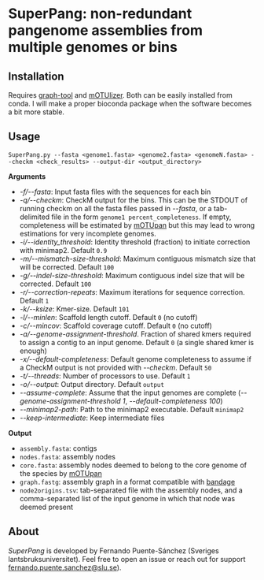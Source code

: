 # SuperPang: non-redundant pangenome assemblies from multiple genomes or bins

## Installation
Requires [graph-tool](https://graph-tool.skewed.de/) and [mOTUlizer](https://github.com/moritzbuck/mOTUlizer). Both can be easily installed from conda. I will make a proper bioconda package when the software becomes a bit more stable.

## Usage
`SuperPang.py --fasta <genome1.fasta> <genome2.fasta> <genomeN.fasta> --checkm <check_results> --output-dir <output_directory>`

**Arguments**

* *-f/--fasta*: Input fasta files with the sequences for each bin
* *-q/--checkm*: CheckM output for the bins. This can be the STDOUT of running checkm on all the fasta files passed in *--fasta*, or a tab-delimited file in the form `genome1 percent_completeness`. If empty, completeness will be estimated by [mOTUpan](https://www.biorxiv.org/content/10.1101/2021.06.25.449606v1) but this may lead to wrong estimations for very incomplete genomes.
* *-i/--identity_threshold*: Identity threshold (fraction) to initiate correction with minimap2. Default `0.9`
* *-m/--mismatch-size-threshold*: Maximum contiguous mismatch size that will be corrected. Default `100`
* *-g/--indel-size-threshold*: Maximum contiguous indel size that will be corrected. Default `100`
* *-r/--correction-repeats*: Maximum iterations for sequence correction. Default `1`
* *-k/--ksize*: Kmer-size. Default `101`
* *-l/--minlen*: Scaffold length cutoff. Default `0` (no cutoff)
* *-c/--mincov*: Scaffold coverage cutoff. Default `0` (no cutoff)
* *-a/--genome-assignment-threshold*. Fraction of shared kmers required to assign a contig to an input genome. Default `0` (a single shared kmer is enough)
* *-x/--default-completeness*: Default genome completeness to assume if a CheckM output is not provided with *--checkm*. Default `50`
* *-t/--threads*: Number of processors to use. Default `1`
* *-o/--output*: Output directory. Default `output`
* *--assume-complete*: Assume that the input genomes are complete (*--genome-assignment-threshold 1*, *--default-completeness 100*)
* *--minimap2-path*: Path to the minimap2 executable. Default `minimap2`
* *--keep-intermediate*: Keep intermediate files

**Output**
* `assembly.fasta`: contigs
* `nodes.fasta`: assembly nodes
* `core.fasta`: assembly nodes deemed to belong to the core genome of the species by [mOTUpan](https://www.biorxiv.org/content/10.1101/2021.06.25.449606v1)
* `graph.fastg`: assembly graph in a format compatible with [bandage](https://rrwick.github.io/Bandage/)
* `node2origins.tsv`: tab-separated file with the assembly nodes, and a comma-separated list of the input genome in which that node was deemed present

## About
*SuperPang* is developed by Fernando Puente-Sánchez (Sveriges lantsbruksuniversitet). Feel free to open an issue or reach out for support [fernando.puente.sanchez@slu.se](mailto:fernando.puente.sanchez@slu.se)).
